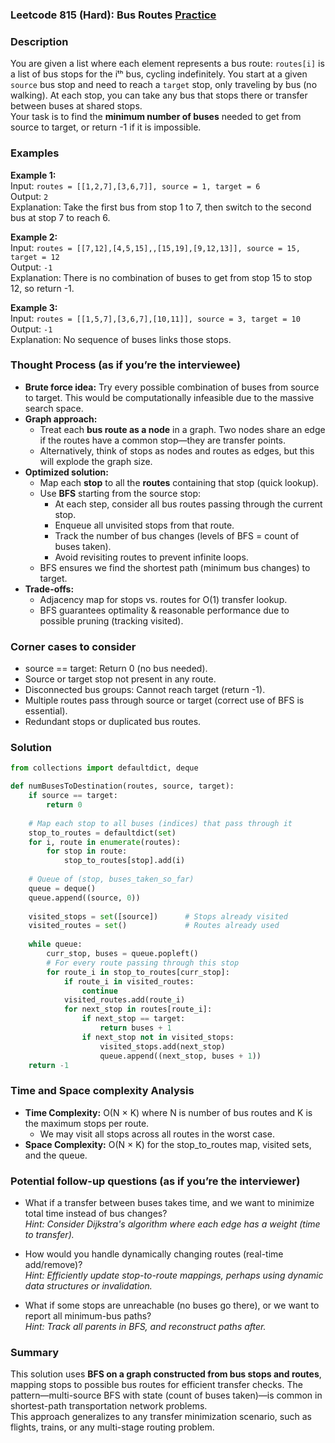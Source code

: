 ### Leetcode 815 (Hard): Bus Routes [Practice](https://leetcode.com/problems/bus-routes)

### Description  
You are given a list where each element represents a bus route: `routes[i]` is a list of bus stops for the iᵗʰ bus, cycling indefinitely. You start at a given `source` bus stop and need to reach a `target` stop, only traveling by bus (no walking). At each stop, you can take any bus that stops there or transfer between buses at shared stops.  
Your task is to find the **minimum number of buses** needed to get from source to target, or return -1 if it is impossible.

### Examples  

**Example 1:**  
Input: `routes = [[1,2,7],[3,6,7]], source = 1, target = 6`  
Output: `2`  
Explanation: Take the first bus from stop 1 to 7, then switch to the second bus at stop 7 to reach 6.

**Example 2:**  
Input: `routes = [[7,12],[4,5,15],,[15,19],[9,12,13]], source = 15, target = 12`  
Output: `-1`  
Explanation: There is no combination of buses to get from stop 15 to stop 12, so return -1.

**Example 3:**  
Input: `routes = [[1,5,7],[3,6,7],[10,11]], source = 3, target = 10`  
Output: `-1`  
Explanation: No sequence of buses links those stops.

### Thought Process (as if you’re the interviewee)  
- **Brute force idea:** Try every possible combination of buses from source to target. This would be computationally infeasible due to the massive search space.
- **Graph approach:**  
  - Treat each **bus route as a node** in a graph. Two nodes share an edge if the routes have a common stop—they are transfer points.
  - Alternatively, think of stops as nodes and routes as edges, but this will explode the graph size.
- **Optimized solution:**  
  - Map each **stop** to all the **routes** containing that stop (quick lookup).
  - Use **BFS** starting from the source stop:  
    - At each step, consider all bus routes passing through the current stop.
    - Enqueue all unvisited stops from that route.
    - Track the number of bus changes (levels of BFS = count of buses taken).
    - Avoid revisiting routes to prevent infinite loops.
  - BFS ensures we find the shortest path (minimum bus changes) to target.
- **Trade-offs:**  
  - Adjacency map for stops vs. routes for O(1) transfer lookup.
  - BFS guarantees optimality & reasonable performance due to possible pruning (tracking visited).

### Corner cases to consider  
- source == target: Return 0 (no bus needed).
- Source or target stop not present in any route.
- Disconnected bus groups: Cannot reach target (return -1).
- Multiple routes pass through source or target (correct use of BFS is essential).
- Redundant stops or duplicated bus routes.

### Solution

```python
from collections import defaultdict, deque

def numBusesToDestination(routes, source, target):
    if source == target:
        return 0
    
    # Map each stop to all buses (indices) that pass through it
    stop_to_routes = defaultdict(set)
    for i, route in enumerate(routes):
        for stop in route:
            stop_to_routes[stop].add(i)
    
    # Queue of (stop, buses_taken_so_far)
    queue = deque()
    queue.append((source, 0))
    
    visited_stops = set([source])      # Stops already visited
    visited_routes = set()             # Routes already used
    
    while queue:
        curr_stop, buses = queue.popleft()
        # For every route passing through this stop
        for route_i in stop_to_routes[curr_stop]:
            if route_i in visited_routes:
                continue
            visited_routes.add(route_i)
            for next_stop in routes[route_i]:
                if next_stop == target:
                    return buses + 1
                if next_stop not in visited_stops:
                    visited_stops.add(next_stop)
                    queue.append((next_stop, buses + 1))
    return -1
```

### Time and Space complexity Analysis  

- **Time Complexity:** O(N × K) where N is number of bus routes and K is the maximum stops per route.  
  - We may visit all stops across all routes in the worst case.
- **Space Complexity:** O(N × K) for the stop_to_routes map, visited sets, and the queue.

### Potential follow-up questions (as if you’re the interviewer)  

- What if a transfer between buses takes time, and we want to minimize total time instead of bus changes?  
  *Hint: Consider Dijkstra's algorithm where each edge has a weight (time to transfer).*

- How would you handle dynamically changing routes (real-time add/remove)?  
  *Hint: Efficiently update stop-to-route mappings, perhaps using dynamic data structures or invalidation.*

- What if some stops are unreachable (no buses go there), or we want to report all minimum-bus paths?  
  *Hint: Track all parents in BFS, and reconstruct paths after.*

### Summary

This solution uses **BFS on a graph constructed from bus stops and routes**, mapping stops to possible bus routes for efficient transfer checks. The pattern—multi-source BFS with state (count of buses taken)—is common in shortest-path transportation network problems.  
This approach generalizes to any transfer minimization scenario, such as flights, trains, or any multi-stage routing problem.